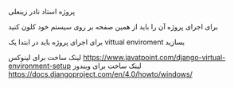 پروژه استاد نادر زینعلی


برای اجرای پروژه آن را باید از همین صفحه بر روی سیستم خود کلون کنید

برای اجرای پروژه باید در ابتدا یک vittual enviroment بسازید

لینک ساخت برای لینوکس  https://www.javatpoint.com/django-virtual-environment-setup
لینک ساخت برای ویندوز https://docs.djangoproject.com/en/4.0/howto/windows/
